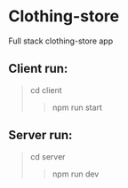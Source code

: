 # Clothing-store
Full stack clothing-store app

Client run:
---
>cd client
>>npm run start  

Server run:
---
>cd server
>>npm run dev
